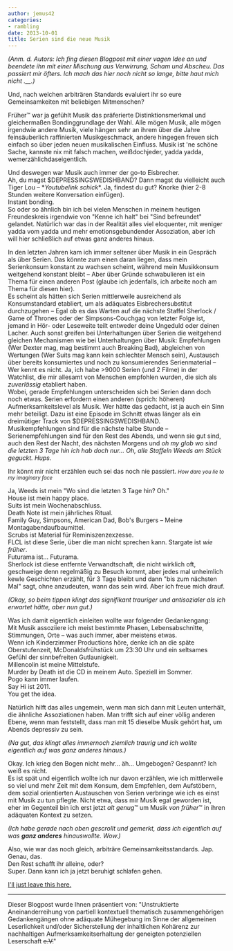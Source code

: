 ```yaml
---
author: jemus42
categories:
- rambling
date: 2013-10-01
title: Serien sind die neue Musik
---
```


*(Anm. d. Autors: Ich fing diesen Blogpost mit einer vagen Idee an und beendete ihn mit einer Mischung aus Verwirrung, Scham und Abscheu. Das passiert mir öfters. Ich mach das hier noch nicht so lange, bitte haut mich nicht .__.)*

Und, nach welchen arbiträren Standards evaluiert ihr so eure Gemeinsamkeiten mit beliebigen Mitmenschen?  
<!-- more -->
Früher™ war ja gefühlt Musik das präferierte Distinktionsmerkmal und gleichermaßen Bondinggrundlage der Wahl. Alle mögen Musik, alle mögen irgendwie andere Musik, viele hängen sehr an ihrem über die Jahre feinsäuberlich raffinierten Musikgeschmack, andere hingegen freuen sich einfach so über jeden neuen musikalischen Einfluss. Musik ist 'ne schöne Sache, kannste nix mit falsch machen, weißdochjeder, yadda yadda, wemerzählichdaseigentlich.  

Und deswegen war Musik auch immer der go-to Eisbrecher.  
Ah, du magst $DEPRESSINGSWEDISHBAND? Dann magst du vielleicht auch Tiger Lou – \**Youtubelink schick*\*. Ja, findest du gut? Knorke (hier 2-8 Stunden weitere Konversation einfügen).  
Instant bonding.  
So oder so ähnlich bin ich bei vielen Menschen in meinem heutigen Freundeskreis irgendwie von "Kenne ich halt" bei "Sind befreundet" gelandet. Natürlich war das in der Realität alles viel eloquenter, mit weniger yadda vom yadda und mehr emotionsgebundender Assoziation, aber ich will hier schließlich auf etwas ganz anderes hinaus.  

In den letzten Jahren kam ich immer seltener über Musik in ein Gespräch als über Serien. Das könnte zum einen daran liegen, dass mein Serienkonsum konstant zu wachsen scheint, während mein Musikkonsum weitgehend konstant bleibt – Aber über Gründe schwabulieren ist ein Thema für einen anderen Post (glaube ich jedenfalls, ich arbeite noch am Thema für diesen hier).  
Es scheint als hätten sich Serien mittlerweile ausreichend als Konsumstandard etabliert, um als adäquates Eisbrechersubstitut durchzugehen – Egal ob es das Warten auf die nächste Staffel Sherlock / Game of Thrones oder der Simpsons-Couchgag von letzter Folge ist, jemand in Hör- oder Leseweite teilt entweder deine Ungeduld oder deinen Lacher. Auch sonst greifen bei Unterhaltungen über Serien die weitgehend gleichen Mechanismen wie bei Unterhaltungen über Musik: Empfehlungen (Wer Dexter mag, mag bestimmt auch Breaking Bad), abgleichen von Wertungen (Wer Suits mag kann kein schlechter Mensch sein), Austausch über bereits konsumiertes und noch zu konsumierendes Serienmaterial – Wer kennt es nicht. Ja, ich habe >9000 Serien (und 2 Filme) in der Watchlist, die mir allesamt von Menschen empfohlen wurden, die sich als *zuverlässig* etabliert haben.  
Wobei, gerade Empfehlungen unterscheiden sich bei Serien dann doch noch etwas. Serien erfordern einen anderen (sprich: höheren) Aufmerksamkeitslevel als Musik. Wer hätte das gedacht, ist ja auch ein Sinn mehr beteiligt. Dazu ist eine Episode im Schnitt etwas länger als ein dreimütiger Track von $DEPRESSINGSWEDISHBAND.  
Musikempfehlungen sind für die nächste halbe Stunde – Serienempfehlungen sind für den Rest des Abends, und wenn sie gut sind, auch den Rest der Nacht, des nächsten Morgens und *oh my glob wo sind die letzten 3 Tage hin ich hab doch nur… Oh, alle Staffeln Weeds am Stück geguckt. Hups.* 

Ihr könnt mir nicht erzählen euch sei das noch nie passiert. <small>*How dare you lie to my imaginary face*</small>

Ja, Weeds ist mein "Wo sind die letzten 3 Tage hin? Oh."  
House ist mein happy place.  
Suits ist mein Wochenabschluss.  
Death Note ist mein jährliches Ritual.  
Family Guy, Simpsons, American Dad, Bob's Burgers – Meine Montagabendaufbaumittel.   
Scrubs ist Material für Reminiszenzexzesse.  
FLCL ist diese Serie, über die man nicht sprechen kann.
Stargate ist *wie früher*.  
Futurama ist… Futurama.  
Sherlock ist diese entfernte Verwandtschaft, die nicht wirklich oft, geschweige denn regelmäßig zu Besuch kommt, aber jedes mal unheimlich kewle Geschichten erzählt, für 3 Tage bleibt und dann "bis zum nächsten Mal" sagt, ohne anzudeuten, wann das sein wird. Aber ich freue mich drauf.  

*(Okay, so beim tippen klingt das signifikant trauriger und antisozialer als ich erwartet hätte, aber nun gut.)*
  
Was ich damit eigentlich einleiten wollte war folgender Gedankengang:  
Mit Musik assoziiere ich meist bestimmte Phasen, Lebensabschnitte, Stimmungen, Orte – was auch immer, aber meistens etwas.  
Wenn ich Kinderzimmer Productions höre, denke ich an die späte Oberstufenzeit, McDonaldsfrühstück um 23:30 Uhr und ein seltsames Gefühl der sinnbefreiten Gutlaunigkeit.  
Millencolin ist meine Mittelstufe.  
Murder by Death ist die CD in meinem Auto. Speziell im Sommer.   
Pogo kann immer laufen.  
Say Hi ist 2011.  
You get the idea. 

Natürlich hilft das alles ungemein, wenn man sich dann mit Leuten unterhält, die ähnliche Assoziationen haben. Man trifft sich auf einer völlig anderen Ebene, wenn man feststellt, dass man mit 15 dieselbe Musik gehört hat, um Abends depressiv zu sein.  

*(Na gut, das klingt alles immernoch ziemlich traurig und ich wollte eigentlich auf was ganz anderes hinaus.)*

Okay. Ich krieg den Bogen nicht mehr… äh… Umgebogen? Gespannt? Ich weiß es nicht.  
Es ist spät und eigentlich wollte ich nur davon erzählen, wie ich mittlerweile so viel und mehr Zeit mit dem Konsum, dem Empfehlen, dem Aufstöbern, dem sozial orientierten Austauschen von Serien verbringe wie ich es einst mit Musik zu tun pflegte. Nicht etwa, dass mir Musik egal geworden ist, eher im Gegenteil bin ich erst jetzt *alt genug*™ um Musik *von früher*™ in ihren adäquaten Kontext zu setzen.

*(Ich habe gerade nach oben gescrollt und gemerkt, dass ich eigentlich auf was ***ganz anderes*** hinauswollte. Wow.)*  

Also, wie war das noch gleich, arbiträre Gemeinsamkeitsstandards. Jap. Genau, das.  
Den Rest schafft ihr alleine, oder?  
Super. Dann kann ich ja jetzt beruhigt schlafen gehen.


[I'll just leave this here.](http://trakt.tv/user/jemus42)
___
Dieser Blogpost wurde Ihnen präsentiert von: "Unstruktierte Aneinanderreihung von partiell kontextuell thematisch zusammengehörigen Gedankengängen ohne adäquate Mühegebung im Sinne der allgemeinen Leserlichkeit und/oder Sicherstellung der inhaltlichen Kohärenz zur nachhaltigen Aufmerksamkeitserhaltung der geneigten potenziellen Leserschaft <s>e.V.</s>"

 

